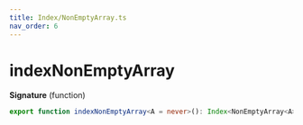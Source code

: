 ```yaml
---
title: Index/NonEmptyArray.ts
nav_order: 6
---
```


# indexNonEmptyArray

**Signature** (function)

```ts
export function indexNonEmptyArray<A = never>(): Index<NonEmptyArray<A>, number, A> { ... }
```
